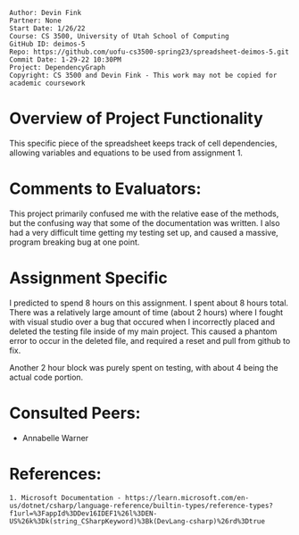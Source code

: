 ﻿~~~
Author:	Devin Fink
Partner: None
Start Date: 1/26/22
Course: CS 3500, University of Utah School of Computing
GitHub ID: deimos-5
Repo: https://github.com/uofu-cs3500-spring23/spreadsheet-deimos-5.git
Commit Date: 1-29-22 10:30PM
Project: DependencyGraph
Copyright: CS 3500 and Devin Fink - This work may not be copied for academic coursework
~~~
# Overview of Project Functionality
This specific piece of the spreadsheet keeps track of cell dependencies, allowing variables 
and equations to be used from assignment 1.

# Comments to Evaluators:
This project primarily confused me with the relative ease of the methods, but the confusing
way that some of the documentation was written. I also had a very difficult time getting my 
testing set up, and caused a massive, program breaking bug at one point. 

# Assignment Specific
I predicted to spend 8 hours on this assignment. I spent about 8 hours total.
There was a relatively large amount of time (about 2 hours) where I fought with 
visual studio over a bug that occured when I incorrectly placed and deleted the testing file
inside of my main project. This caused a phantom error to occur in the deleted file, 
and required a reset and pull from github to fix. 

Another 2 hour block was purely spent on testing, with about 4 being the actual code portion.

# Consulted Peers:
- Annabelle Warner

# References: 

	1. Microsoft Documentation - https://learn.microsoft.com/en-us/dotnet/csharp/language-reference/builtin-types/reference-types?f1url=%3FappId%3DDev16IDEF1%26l%3DEN-US%26k%3Dk(string_CSharpKeyword)%3Bk(DevLang-csharp)%26rd%3Dtrue